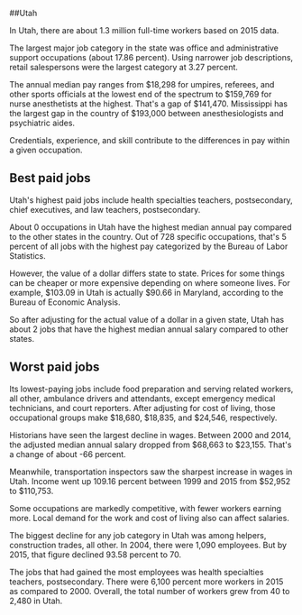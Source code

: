 

##Utah

In Utah, there are about 1.3 million full-time workers based on 2015 data.

The largest major job category in the state was <span class='occ_title_em state'>office and administrative support occupations</span> (about 17.86 percent). Using narrower job descriptions, <span class='occ_title_em state'>retail salespersons</span> were the largest category at 3.27 percent.
               
The annual median pay ranges from $18,298 for <span class='occ_title_em state'>umpires, referees, and other sports officials</span> at the lowest end of the spectrum to  $159,769 for <span class='occ_title_em state'>nurse anesthetists</span> at the highest. That's a gap of $141,470. Mississippi has the largest gap in the country of $193,000 between <span class='occ_title_em state'>anesthesiologists and psychiatric aides</span>.
          
Credentials, experience, and skill contribute to the differences in pay within a given occupation.

## Best paid jobs
Utah's highest paid jobs include <span class='occ_title_em state'>health specialties teachers, postsecondary, chief executives</span>, and <span class='occ_title_em state'>law teachers, postsecondary</span>.
               
About 0 occupations in Utah have the highest median annual pay compared to the other states in the country. Out of 728 specific occupations, that's 5 percent of all jobs with the highest pay categorized by the Bureau of Labor Statistics.
               
However, the value of a dollar differs state to state. Prices for some things can be cheaper or more expensive depending on where someone lives. For example, $103.09 in Utah is actually $90.66 in Maryland, according to the Bureau of Economic Analysis.
               
So after adjusting for the actual value of a dollar in a given state, Utah has about 2 jobs that have the highest median annual salary compared to other states.
               
## Worst paid jobs

Its lowest-paying jobs include <span class='occ_title_em state'>food preparation and serving related workers, all other</span>, <span class='occ_title_em state'>ambulance drivers and attendants, except emergency medical technicians</span>, and <span class='occ_title_em state'>court reporters</span>. After adjusting for cost of living, those occupational groups make $18,680,  $18,835, and  $24,546, respectively.
               
<span class='occ_title_em state'>Historians</span> have seen the largest decline in wages. Between 2000 and 2014, the adjusted median annual salary dropped from $68,663 to $23,155. That's a change of about -66 percent.
               
Meanwhile, <span class='occ_title_em state'>transportation inspectors</span> saw the sharpest increase in wages in Utah. Income went up 109.16 percent between 1999 and 2015 from $52,952 to $110,753.

Some occupations are markedly competitive, with fewer workers earning more. Local demand for the work and cost of living also can affect salaries.

            
The biggest decline for any job category in Utah was among <span class='occ_title_em state'>helpers, construction trades, all other</span>. In 2004, there were 1,090 employees. But by 2015, that figure declined 93.58 percent to 70. 
               
The jobs that had gained the most employees was health specialties teachers, postsecondary. There were 6,100 percent more workers in 2015 as compared to 2000. Overall, the total number of workers grew from 40 to 2,480 in Utah.
